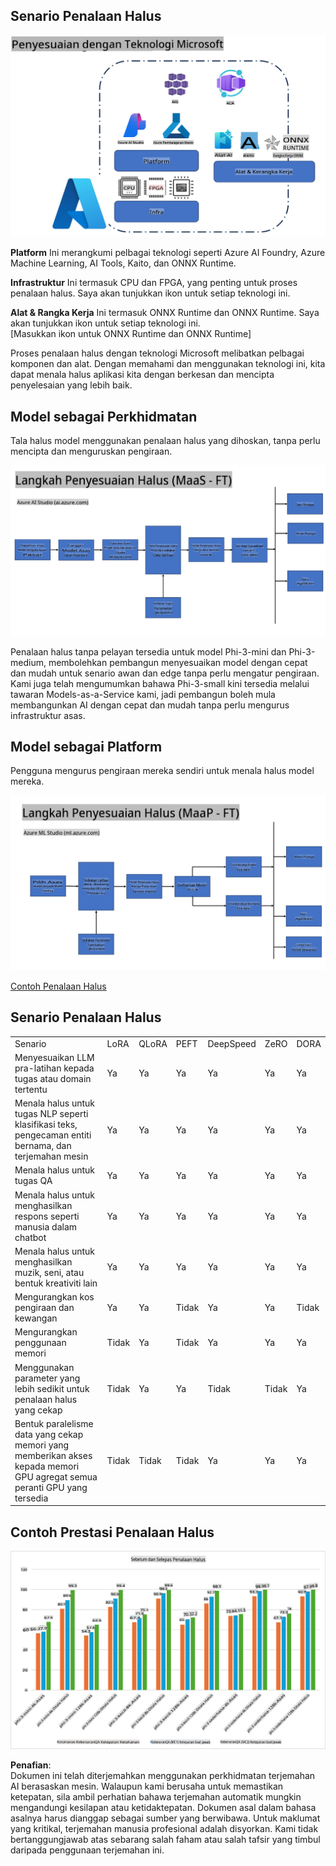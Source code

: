 ## Senario Penalaan Halus

![FineTuning with MS Services](../../../../translated_images/FinetuningwithMS.25759a0154a97ad90e43a6cace37d6bea87f0ac0236ada3ad5d4a1fbacc3bdf7.ms.png)

**Platform** Ini merangkumi pelbagai teknologi seperti Azure AI Foundry, Azure Machine Learning, AI Tools, Kaito, dan ONNX Runtime.

**Infrastruktur** Ini termasuk CPU dan FPGA, yang penting untuk proses penalaan halus. Saya akan tunjukkan ikon untuk setiap teknologi ini.

**Alat & Rangka Kerja** Ini termasuk ONNX Runtime dan ONNX Runtime. Saya akan tunjukkan ikon untuk setiap teknologi ini.  
[Masukkan ikon untuk ONNX Runtime dan ONNX Runtime]

Proses penalaan halus dengan teknologi Microsoft melibatkan pelbagai komponen dan alat. Dengan memahami dan menggunakan teknologi ini, kita dapat menala halus aplikasi kita dengan berkesan dan mencipta penyelesaian yang lebih baik.

## Model sebagai Perkhidmatan

Tala halus model menggunakan penalaan halus yang dihoskan, tanpa perlu mencipta dan menguruskan pengiraan.

![MaaS Fine Tuning](../../../../translated_images/MaaSfinetune.6184d80a336ea9d7bb67a581e9e5d0b021cafdffff7ba257c2012e2123e0d77e.ms.png)

Penalaan halus tanpa pelayan tersedia untuk model Phi-3-mini dan Phi-3-medium, membolehkan pembangun menyesuaikan model dengan cepat dan mudah untuk senario awan dan edge tanpa perlu mengatur pengiraan. Kami juga telah mengumumkan bahawa Phi-3-small kini tersedia melalui tawaran Models-as-a-Service kami, jadi pembangun boleh mula membangunkan AI dengan cepat dan mudah tanpa perlu mengurus infrastruktur asas.

## Model sebagai Platform

Pengguna mengurus pengiraan mereka sendiri untuk menala halus model mereka.

![Maap Fine Tuning](../../../../translated_images/MaaPFinetune.cf8b08ef05bf57f362da90834be87562502f4370de4a7325a9fb03b8c008e5e7.ms.png)

[Contoh Penalaan Halus](https://github.com/Azure/azureml-examples/blob/main/sdk/python/foundation-models/system/finetune/chat-completion/chat-completion.ipynb)

## Senario Penalaan Halus

| | | | | | | |
|-|-|-|-|-|-|-|
|Senario|LoRA|QLoRA|PEFT|DeepSpeed|ZeRO|DORA|
|Menyesuaikan LLM pra-latihan kepada tugas atau domain tertentu|Ya|Ya|Ya|Ya|Ya|Ya|
|Menala halus untuk tugas NLP seperti klasifikasi teks, pengecaman entiti bernama, dan terjemahan mesin|Ya|Ya|Ya|Ya|Ya|Ya|
|Menala halus untuk tugas QA|Ya|Ya|Ya|Ya|Ya|Ya|
|Menala halus untuk menghasilkan respons seperti manusia dalam chatbot|Ya|Ya|Ya|Ya|Ya|Ya|
|Menala halus untuk menghasilkan muzik, seni, atau bentuk kreativiti lain|Ya|Ya|Ya|Ya|Ya|Ya|
|Mengurangkan kos pengiraan dan kewangan|Ya|Ya|Tidak|Ya|Ya|Tidak|
|Mengurangkan penggunaan memori|Tidak|Ya|Tidak|Ya|Ya|Ya|
|Menggunakan parameter yang lebih sedikit untuk penalaan halus yang cekap|Tidak|Ya|Ya|Tidak|Tidak|Ya|
|Bentuk paralelisme data yang cekap memori yang memberikan akses kepada memori GPU agregat semua peranti GPU yang tersedia|Tidak|Tidak|Tidak|Ya|Ya|Ya|

## Contoh Prestasi Penalaan Halus

![Finetuning Performance](../../../../translated_images/Finetuningexamples.9dbf84557eef43e011eb7cadf51f51686f9245f7953e2712a27095ab7d18a6d1.ms.png)

**Penafian**:  
Dokumen ini telah diterjemahkan menggunakan perkhidmatan terjemahan AI berasaskan mesin. Walaupun kami berusaha untuk memastikan ketepatan, sila ambil perhatian bahawa terjemahan automatik mungkin mengandungi kesilapan atau ketidaktepatan. Dokumen asal dalam bahasa asalnya harus dianggap sebagai sumber yang berwibawa. Untuk maklumat yang kritikal, terjemahan manusia profesional adalah disyorkan. Kami tidak bertanggungjawab atas sebarang salah faham atau salah tafsir yang timbul daripada penggunaan terjemahan ini.